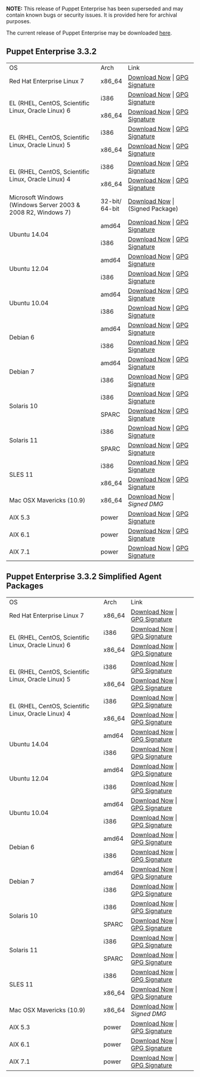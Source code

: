 <p><b>NOTE:</b> This release of Puppet Enterprise has been superseded and may contain known bugs or security issues. It is provided here for archival purposes.
</p><p>The current release of Puppet Enterprise may be downloaded <a href="/Readme.md">here</a>.

</p><h2 id="pe_332">Puppet Enterprise 3.3.2</h2>
<table>
<tbody>
<tr>
<td>OS</td>
<td>Arch</td>
<td>Link</td>
</tr>

<tr>
<td>Red Hat Enterprise Linux 7</td>
<td>x86_64</td>
<td><a href="http://pm.puppetlabs.com/puppet-enterprise/3.3.2/puppet-enterprise-3.3.2-el-7-x86_64.tar.gz">Download Now</a> | <a href="https://pm.puppetlabs.com/puppet-enterprise/3.3.2/puppet-enterprise-3.3.2-el-7-x86_64.tar.gz.asc">GPG Signature</a></td>
</tr>


<tr>
<td rowspan="2">EL (RHEL, CentOS, Scientific Linux, Oracle Linux) 6</td>
<td>i386</td>
<td><a href="http://pm.puppetlabs.com/puppet-enterprise/3.3.2/puppet-enterprise-3.3.2-el-6-i386.tar.gz">Download Now</a> | <a href="http://pm.puppetlabs.com/puppet-enterprise/3.3.2/puppet-enterprise-3.3.2-el-6-i386.tar.gz.asc">GPG Signature</a></td>
</tr>
<tr>
<td>x86_64</td>
<td><a href="http://pm.puppetlabs.com/puppet-enterprise/3.3.2/puppet-enterprise-3.3.2-el-6-x86_64.tar.gz">Download Now</a> | <a href="http://pm.puppetlabs.com/puppet-enterprise/3.3.2/puppet-enterprise-3.3.2-el-6-x86_64.tar.gz.asc">GPG Signature</a></td>
</tr>

<tr>
<td rowspan="2">EL (RHEL, CentOS, Scientific Linux, Oracle Linux) 5</td>
<td>i386</td>
<td><a href="http://pm.puppetlabs.com/puppet-enterprise/3.3.2/puppet-enterprise-3.3.2-el-5-i386.tar.gz">Download Now</a> | <a href="http://pm.puppetlabs.com/puppet-enterprise/3.3.2/puppet-enterprise-3.3.2-el-5-i386.tar.gz.asc">GPG Signature</a></td>
</tr>
<tr>
<td>x86_64</td>
<td><a href="http://pm.puppetlabs.com/puppet-enterprise/3.3.2/puppet-enterprise-3.3.2-el-5-x86_64.tar.gz">Download Now</a> | <a href="http://pm.puppetlabs.com/puppet-enterprise/3.3.2/puppet-enterprise-3.3.2-el-5-x86_64.tar.gz.asc">GPG Signature</a></td>
</tr>

<tr>
<td rowspan="2">EL (RHEL, CentOS, Scientific Linux, Oracle Linux) 4</td>
<td>i386</td>
<td><a href="http://pm.puppetlabs.com/puppet-enterprise/3.3.2/puppet-enterprise-3.3.2-el-4-i386.tar.gz">Download Now</a> | <a href="http://pm.puppetlabs.com/puppet-enterprise/3.3.2/puppet-enterprise-3.3.2-el-4-i386.tar.gz.asc">GPG Signature</a></td>
</tr>
<tr>
<td>x86_64</td>
<td><a href="http://pm.puppetlabs.com/puppet-enterprise/3.3.2/puppet-enterprise-3.3.2-el-4-x86_64.tar.gz">Download Now</a> | <a href="http://pm.puppetlabs.com/puppet-enterprise/3.3.2/puppet-enterprise-3.3.2-el-4-x86_64.tar.gz.asc">GPG Signature</a></td>
</tr>
<tr>
<td>Microsoft Windows<br>(Windows Server 2003 &amp; 2008 R2, Windows 7)</td>
<td>32-bit/<br>64-bit</td>
<td><a href="http://pm.puppetlabs.com/puppet-enterprise/3.3.2/puppet-enterprise-3.3.2.msi">Download Now</a> | (Signed Package)</td>
</tr>



<tr>
<td rowspan="2">Ubuntu 14.04</td>
<td>amd64</td>
<td><a href="http://pm.puppetlabs.com/puppet-enterprise/3.3.2/puppet-enterprise-3.3.2-ubuntu-14.04-amd64.tar.gz">Download Now</a> | <a href="http://pm.puppetlabs.com/puppet-enterprise/3.3.2/puppet-enterprise-3.3.2-ubuntu-14.04-amd64.tar.gz.asc">GPG Signature</a></td>
</tr>
<tr>
<td>i386</td>
<td><a href="http://pm.puppetlabs.com/puppet-enterprise/3.3.2/puppet-enterprise-3.3.2-ubuntu-14.04-i386.tar.gz">Download Now</a> | <a href="http://pm.puppetlabs.com/puppet-enterprise/3.3.2/puppet-enterprise-3.3.2-ubuntu-14.04-i386.tar.gz.asc">GPG Signature</a></td>
</tr>
<tr>
<td rowspan="2">Ubuntu 12.04</td>
<td>amd64</td>
<td><a href="http://pm.puppetlabs.com/puppet-enterprise/3.3.2/puppet-enterprise-3.3.2-ubuntu-12.04-amd64.tar.gz">Download Now</a> | <a href="http://pm.puppetlabs.com/puppet-enterprise/3.3.2/puppet-enterprise-3.3.2-ubuntu-12.04-amd64.tar.gz.asc">GPG Signature</a></td>
</tr>
<tr>
<td>i386</td>
<td><a href="http://pm.puppetlabs.com/puppet-enterprise/3.3.2/puppet-enterprise-3.3.2-ubuntu-12.04-i386.tar.gz">Download Now</a> | <a href="http://pm.puppetlabs.com/puppet-enterprise/3.3.2/puppet-enterprise-3.3.2-ubuntu-12.04-i386.tar.gz.asc">GPG Signature</a></td>
</tr>


<tr>
<td rowspan="2">Ubuntu 10.04</td>
<td>amd64</td>
<td><a href="http://pm.puppetlabs.com/puppet-enterprise/3.3.2/puppet-enterprise-3.3.2-ubuntu-10.04-amd64.tar.gz">Download Now</a> | <a href="http://pm.puppetlabs.com/puppet-enterprise/3.3.2/puppet-enterprise-3.3.2-ubuntu-10.04-amd64.tar.gz.asc">GPG Signature</a></td>
</tr>
<tr>
<td>i386</td>
<td><a href="http://pm.puppetlabs.com/puppet-enterprise/3.3.2/puppet-enterprise-3.3.2-ubuntu-10.04-i386.tar.gz">Download Now</a> | <a href="http://pm.puppetlabs.com/puppet-enterprise/3.3.2/puppet-enterprise-3.3.2-ubuntu-10.04-i386.tar.gz.asc">GPG Signature</a></td>
</tr>


<tr>
<td rowspan="2">Debian 6</td>
<td>amd64</td>
<td><a href="http://pm.puppetlabs.com/puppet-enterprise/3.3.2/puppet-enterprise-3.3.2-debian-6-amd64.tar.gz">Download Now</a> | <a href="http://pm.puppetlabs.com/puppet-enterprise/3.3.2/puppet-enterprise-3.3.2-debian-6-amd64.tar.gz.asc">GPG Signature</a></td>
</tr>
<tr>
<td>i386</td>
<td><a href="http://pm.puppetlabs.com/puppet-enterprise/3.3.2/puppet-enterprise-3.3.2-debian-6-i386.tar.gz">Download Now</a> | <a href="http://pm.puppetlabs.com/puppet-enterprise/3.3.2/puppet-enterprise-3.3.2-debian-6-i386.tar.gz.asc">GPG Signature</a></td>
</tr>
<tr>
<td rowspan="2">Debian 7</td>
<td>amd64</td>
<td><a href="http://pm.puppetlabs.com/puppet-enterprise/3.3.2/puppet-enterprise-3.3.2-debian-7-amd64.tar.gz">Download Now</a> | <a href="http://pm.puppetlabs.com/puppet-enterprise/3.3.2/puppet-enterprise-3.3.2-debian-7-amd64.tar.gz.asc">GPG Signature</a></td>
</tr>
<tr>
<td>i386</td>
<td><a href="http://pm.puppetlabs.com/puppet-enterprise/3.3.2/puppet-enterprise-3.3.2-debian-7-i386.tar.gz">Download Now</a> | <a href="http://pm.puppetlabs.com/puppet-enterprise/3.3.2/puppet-enterprise-3.3.2-debian-7-i386.tar.gz.asc">GPG Signature</a></td>
</tr>

<tr>
<td rowspan="2">Solaris 10</td>
<td>i386</td>
<td><a href="http://pm.puppetlabs.com/puppet-enterprise/3.3.2/puppet-enterprise-3.3.2-solaris-10-i386.tar.gz">Download Now</a> | <a href="http://pm.puppetlabs.com/puppet-enterprise/3.3.2/puppet-enterprise-3.3.2-solaris-10-i386.tar.gz.asc">GPG Signature</a></td>
</tr>
<tr>
<td>SPARC</td>
<td><a href="http://pm.puppetlabs.com/puppet-enterprise/3.3.2/puppet-enterprise-3.3.2-solaris-10-sparc.tar.gz">Download Now</a> | <a href="http://pm.puppetlabs.com/puppet-enterprise/3.3.2/puppet-enterprise-3.3.2-solaris-10-sparc.tar.gz.asc">GPG Signature</a></td>
</tr>
<tr>
<td rowspan="2">Solaris 11</td>
<td>i386</td>
<td><a href="http://pm.puppetlabs.com/puppet-enterprise/3.3.2/puppet-enterprise-3.3.2-solaris-11-i386.tar.gz">Download Now</a> | <a href="http://pm.puppetlabs.com/puppet-enterprise/3.3.2/puppet-enterprise-3.3.2-solaris-11-i386.tar.gz.asc">GPG Signature</a></td>
</tr>
<tr>
<td>SPARC</td>
<td><a href="http://pm.puppetlabs.com/puppet-enterprise/3.3.2/puppet-enterprise-3.3.2-solaris-11-sparc.tar.gz">Download Now</a> | <a href="http://pm.puppetlabs.com/puppet-enterprise/3.3.2/puppet-enterprise-3.3.2-solaris-11-sparc.tar.gz.asc">GPG Signature</a></td>
</tr>
<tr>
<td rowspan="2">SLES 11</td>
<td>i386</td>
<td><a href="http://pm.puppetlabs.com/puppet-enterprise/3.3.2/puppet-enterprise-3.3.2-sles-11-i386.tar.gz">Download Now</a> | <a href="http://pm.puppetlabs.com/puppet-enterprise/3.3.2/puppet-enterprise-3.3.2-sles-11-i386.tar.gz.asc">GPG Signature</a></td>
</tr>
<tr>
<td>x86_64</td>
<td><a href="http://pm.puppetlabs.com/puppet-enterprise/3.3.2/puppet-enterprise-3.3.2-sles-11-x86_64.tar.gz">Download Now</a> | <a href="http://pm.puppetlabs.com/puppet-enterprise/3.3.2/puppet-enterprise-3.3.2-sles-11-x86_64.tar.gz.asc">GPG Signature</a></td>
</tr>
<tr>
<td>Mac OSX Mavericks (10.9)</td>
<td>x86_64</td>
<td><a href="http://pm.puppetlabs.com/puppet-enterprise/3.3.2/puppet-enterprise-3.3.2-osx-10.9-x86_64.dmg">Download Now</a> | <em>Signed DMG<em></em></em></td>
</tr>

<tr>
<td>AIX 5.3</td>
<td>power</td>
<td><a href="http://pm.puppetlabs.com/puppet-enterprise/3.3.2/puppet-enterprise-3.3.2-aix-5.3-power.tar.gz">Download Now</a> | <a href="https://pm.puppetlabs.com/puppet-enterprise/3.3.2/puppet-enterprise-3.3.2-aix-5.3-power.tar.gz.asc">GPG Signature</a></td>
</tr>
<tr>
<td>AIX 6.1</td>
<td>power</td>
<td><a href="http://pm.puppetlabs.com/puppet-enterprise/3.3.2/puppet-enterprise-3.3.2-aix-6.1-power.tar.gz">Download Now</a> | <a href="https://pm.puppetlabs.com/puppet-enterprise/3.3.2/puppet-enterprise-3.3.2-aix-6.1-power.tar.gz.asc">GPG Signature</a></td>
</tr>
<tr>
<td>AIX 7.1</td>
<td>power</td>
<td><a href="http://pm.puppetlabs.com/puppet-enterprise/3.3.2/puppet-enterprise-3.3.2-aix-7.1-power.tar.gz">Download Now</a> | <a href="https://pm.puppetlabs.com/puppet-enterprise/3.3.2/puppet-enterprise-3.3.2-aix-7.1-power.tar.gz.asc">GPG Signature</a></td>
</tr>


</tbody>
</table>

<h2 id="pe_a_323">Puppet Enterprise 3.3.2 Simplified Agent Packages</h2>
<table>
<tbody>
<tr>
<td>OS</td>
<td>Arch</td>
<td>Link</td>
</tr>


<tr>
<td>Red Hat Enterprise Linux 7</td>
<td>x86_64</td>
<td><a href="http://pm.puppetlabs.com/puppet-enterprise/3.3.2/puppet-enterprise-3.3.2-el-7-x86_64-agent.tar.gz">Download Now</a> | <a href="https://pm.puppetlabs.com/puppet-enterprise/3.3.2/puppet-enterprise-3.3.2-el-7-x86_64-agent.tar.gz.asc">GPG Signature</a></td>
</tr>



<tr>
<td rowspan="2">EL (RHEL, CentOS, Scientific Linux, Oracle Linux) 6</td>
<td>i386</td>
<td><a href="http://pm.puppetlabs.com/puppet-enterprise/3.3.2/puppet-enterprise-3.3.2-el-6-i386-agent.tar.gz">Download Now</a> | <a href="http://pm.puppetlabs.com/puppet-enterprise/3.3.2/puppet-enterprise-3.3.2-el-6-i386-agent.tar.gz.asc">GPG Signature</a></td>
</tr>
<tr>
<td>x86_64</td>
<td><a href="http://pm.puppetlabs.com/puppet-enterprise/3.3.2/puppet-enterprise-3.3.2-el-6-x86_64-agent.tar.gz">Download Now</a> | <a href="http://pm.puppetlabs.com/puppet-enterprise/3.3.2/puppet-enterprise-3.3.2-el-6-x86_64-agent.tar.gz.asc">GPG Signature</a></td>
</tr>


<tr>
<td rowspan="2">EL (RHEL, CentOS, Scientific Linux, Oracle Linux) 5</td>
<td>i386</td>
<td><a href="http://pm.puppetlabs.com/puppet-enterprise/3.3.2/puppet-enterprise-3.3.2-el-5-i386-agent.tar.gz">Download Now</a> | <a href="http://pm.puppetlabs.com/puppet-enterprise/3.3.2/puppet-enterprise-3.3.2-el-5-i386-agent.tar.gz.asc">GPG Signature</a></td>
</tr>
<tr>
<td>x86_64</td>
<td><a href="http://pm.puppetlabs.com/puppet-enterprise/3.3.2/puppet-enterprise-3.3.2-el-5-x86_64-agent.tar.gz">Download Now</a> | <a href="http://pm.puppetlabs.com/puppet-enterprise/3.3.2/puppet-enterprise-3.3.2-el-5-x86_64-agent.tar.gz.asc">GPG Signature</a></td>
</tr>


<tr>
<td rowspan="2">EL (RHEL, CentOS, Scientific Linux, Oracle Linux) 4</td>
<td>i386</td>
<td><a href="http://pm.puppetlabs.com/puppet-enterprise/3.3.2/puppet-enterprise-3.3.2-el-4-i386-agent.tar.gz">Download Now</a> | <a href="http://pm.puppetlabs.com/puppet-enterprise/3.3.2/puppet-enterprise-3.3.2-el-4-i386-agent.tar.gz.asc">GPG Signature</a></td>
</tr>
<tr>
<td>x86_64</td>
<td><a href="http://pm.puppetlabs.com/puppet-enterprise/3.3.2/puppet-enterprise-3.3.2-el-4-x86_64-agent.tar.gz">Download Now</a> | <a href="http://pm.puppetlabs.com/puppet-enterprise/3.3.2/puppet-enterprise-3.3.2-el-4-x86_64-agent.tar.gz.asc">GPG Signature</a></td>
</tr>


<tr>
<td rowspan="2">Ubuntu 14.04</td>
<td>amd64</td>
<td><a href="http://pm.puppetlabs.com/puppet-enterprise/3.3.2/puppet-enterprise-3.3.2-ubuntu-14.04-amd64-agent.tar.gz">Download Now</a> | <a href="http://pm.puppetlabs.com/puppet-enterprise/3.3.2/puppet-enterprise-3.3.2-ubuntu-14.04-amd64-agent.tar.gz.asc">GPG Signature</a></td>
</tr>
<tr>
<td>i386</td>
<td><a href="http://pm.puppetlabs.com/puppet-enterprise/3.3.2/puppet-enterprise-3.3.2-ubuntu-14.04-i386-agent.tar.gz">Download Now</a> | <a href="http://pm.puppetlabs.com/puppet-enterprise/3.3.2/puppet-enterprise-3.3.2-ubuntu-14.04-i386-agent.tar.gz.asc">GPG Signature</a></td>
</tr>

<tr>
<td rowspan="2">Ubuntu 12.04</td>
<td>amd64</td>
<td><a href="http://pm.puppetlabs.com/puppet-enterprise/3.3.2/puppet-enterprise-3.3.2-ubuntu-12.04-amd64-agent.tar.gz">Download Now</a> | <a href="http://pm.puppetlabs.com/puppet-enterprise/3.3.2/puppet-enterprise-3.3.2-ubuntu-12.04-amd64-agent.tar.gz.asc">GPG Signature</a></td>
</tr>
<tr>
<td>i386</td>
<td><a href="http://pm.puppetlabs.com/puppet-enterprise/3.3.2/puppet-enterprise-3.3.2-ubuntu-12.04-i386-agent.tar.gz">Download Now</a> | <a href="http://pm.puppetlabs.com/puppet-enterprise/3.3.2/puppet-enterprise-3.3.2-ubuntu-12.04-i386-agent.tar.gz.asc">GPG Signature</a></td>
</tr>

<tr>
<td rowspan="2">Ubuntu 10.04</td>
<td>amd64</td>
<td><a href="http://pm.puppetlabs.com/puppet-enterprise/3.3.2/puppet-enterprise-3.3.2-ubuntu-10.04-amd64-agent.tar.gz">Download Now</a> | <a href="http://pm.puppetlabs.com/puppet-enterprise/3.3.2/puppet-enterprise-3.3.2-ubuntu-10.04-amd64-agent.tar.gz.asc">GPG Signature</a></td>
</tr>
<tr>
<td>i386</td>
<td><a href="http://pm.puppetlabs.com/puppet-enterprise/3.3.2/puppet-enterprise-3.3.2-ubuntu-10.04-i386-agent.tar.gz">Download Now</a> | <a href="http://pm.puppetlabs.com/puppet-enterprise/3.3.2/puppet-enterprise-3.3.2-ubuntu-10.04-i386-agent.tar.gz.asc">GPG Signature</a></td>
</tr>


<tr>
<td rowspan="2">Debian 6</td>
<td>amd64</td>
<td><a href="http://pm.puppetlabs.com/puppet-enterprise/3.3.2/puppet-enterprise-3.3.2-debian-6-amd64-agent.tar.gz">Download Now</a> | <a href="http://pm.puppetlabs.com/puppet-enterprise/3.3.2/puppet-enterprise-3.3.2-debian-6-amd64-agent.tar.gz.asc">GPG Signature</a></td>
</tr>
<tr>
<td>i386</td>
<td><a href="http://pm.puppetlabs.com/puppet-enterprise/3.3.2/puppet-enterprise-3.3.2-debian-6-i386-agent.tar.gz">Download Now</a> | <a href="http://pm.puppetlabs.com/puppet-enterprise/3.3.2/puppet-enterprise-3.3.2-debian-6-i386-agent.tar.gz.asc">GPG Signature</a></td>
</tr>
<tr>
<td rowspan="2">Debian 7</td>
<td>amd64</td>
<td><a href="http://pm.puppetlabs.com/puppet-enterprise/3.3.2/puppet-enterprise-3.3.2-debian-7-amd64-agent.tar.gz">Download Now</a> | <a href="http://pm.puppetlabs.com/puppet-enterprise/3.3.2/puppet-enterprise-3.3.2-debian-7-amd64-agent.tar.gz.asc">GPG Signature</a></td>
</tr>
<tr>
<td>i386</td>
<td><a href="http://pm.puppetlabs.com/puppet-enterprise/3.3.2/puppet-enterprise-3.3.2-debian-7-i386-agent.tar.gz">Download Now</a> | <a href="http://pm.puppetlabs.com/puppet-enterprise/3.3.2/puppet-enterprise-3.3.2-debian-7-i386-agent.tar.gz.asc">GPG Signature</a></td>
</tr>
<tr>
<td rowspan="2">Solaris 10</td>
<td>i386</td>
<td><a href="http://pm.puppetlabs.com/puppet-enterprise/3.3.2/puppet-enterprise-3.3.2-solaris-10-i386-agent.tar.gz">Download Now</a> | <a href="http://pm.puppetlabs.com/puppet-enterprise/3.3.2/puppet-enterprise-3.3.2-solaris-10-i386-agent.tar.gz.asc">GPG Signature</a></td>
</tr>
<tr>
<td>SPARC</td>
<td><a href="http://pm.puppetlabs.com/puppet-enterprise/3.3.2/puppet-enterprise-3.3.2-solaris-10-sparc-agent.tar.gz">Download Now</a> | <a href="http://pm.puppetlabs.com/puppet-enterprise/3.3.2/puppet-enterprise-3.3.2-solaris-10-sparc-agent.tar.gz.asc">GPG Signature</a></td>
</tr>
<tr>
<td rowspan="2">Solaris 11</td>
<td>i386</td>
<td><a href="http://pm.puppetlabs.com/puppet-enterprise/3.3.2/puppet-enterprise-3.3.2-solaris-11-i386-agent.tar.gz">Download Now</a> | <a href="http://pm.puppetlabs.com/puppet-enterprise/3.3.2/puppet-enterprise-3.3.2-solaris-11-i386-agent.tar.gz.asc">GPG Signature</a></td>
</tr>
<tr>
<td>SPARC</td>
<td><a href="http://pm.puppetlabs.com/puppet-enterprise/3.3.2/puppet-enterprise-3.3.2-solaris-11-sparc-agent.tar.gz">Download Now</a> | <a href="http://pm.puppetlabs.com/puppet-enterprise/3.3.2/puppet-enterprise-3.3.2-solaris-11-sparc-agent.tar.gz.asc">GPG Signature</a></td>
</tr>

<tr>
<td rowspan="2">SLES 11</td>
<td>i386</td>
<td><a href="http://pm.puppetlabs.com/puppet-enterprise/3.3.2/puppet-enterprise-3.3.2-sles-11-i386-agent.tar.gz">Download Now</a> | <a href="http://pm.puppetlabs.com/puppet-enterprise/3.3.2/puppet-enterprise-3.3.2-sles-11-i386-agent.tar.gz.asc">GPG Signature</a></td>
</tr>
<tr>
<td>x86_64</td>
<td><a href="http://pm.puppetlabs.com/puppet-enterprise/3.3.2/puppet-enterprise-3.3.2-sles-11-x86_64-agent.tar.gz">Download Now</a> | <a href="http://pm.puppetlabs.com/puppet-enterprise/3.3.2/puppet-enterprise-3.3.2-sles-11-x86_64-agent.tar.gz.asc">GPG Signature</a></td>
</tr>
<tr>
<td>Mac OSX Mavericks (10.9)</td>
<td>x86_64</td>
<td><a href="http://pm.puppetlabs.com/puppet-enterprise/3.3.2/puppet-enterprise-3.3.2-osx-10.9-x86_64.dmg">Download Now</a> | <em>Signed DMG<em></em></em></td>
</tr>
<tr>
<td>AIX 5.3</td>
<td>power</td>
<td><a href="http://pm.puppetlabs.com/puppet-enterprise/3.3.2/puppet-enterprise-3.3.2-aix-5.3-power-agent.tar.gz">Download Now</a> | <a href="https://pm.puppetlabs.com/puppet-enterprise/3.3.2/puppet-enterprise-3.3.2-aix-5.3-power-agent.tar.gz.asc">GPG Signature</a></td>
</tr>
<tr>
<td>AIX 6.1</td>
<td>power</td>
<td><a href="http://pm.puppetlabs.com/puppet-enterprise/3.3.2/puppet-enterprise-3.3.2-aix-6.1-power-agent.tar.gz">Download Now</a> | <a href="https://pm.puppetlabs.com/puppet-enterprise/3.3.2/puppet-enterprise-3.3.2-aix-6.1-power-agent.tar.gz.asc">GPG Signature</a></td>
</tr>
<tr>
<td>AIX 7.1</td>
<td>power</td>
<td><a href="http://pm.puppetlabs.com/puppet-enterprise/3.3.2/puppet-enterprise-3.3.2-aix-7.1-power-agent.tar.gz">Download Now</a> | <a href="https://pm.puppetlabs.com/puppet-enterprise/3.3.2/puppet-enterprise-3.3.2-aix-7.1-power-agent.tar.gz.asc">GPG Signature</a></td>
</tr>
</tbody>
</table>


